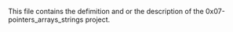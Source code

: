 This file contains the defimition and or the description of the 0x07-pointers_arrays_strings project.
